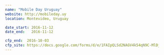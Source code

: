 ```yaml
---
name: "Mobile Day Uruguay"
website: http://mobileday.uy
location: Montevideo, Uruguay

date_start: 2016-11-12
date_end:   2016-11-12

cfp_end:  2016-10-03
cfp_site: https://docs.google.com/forms/d/e/1FAIpQLSd2NAGV4k54qN9C-MlDjA-7Fwqp7wLJ_wHwp4vIOuzRxRyDAw/viewform
---
```

